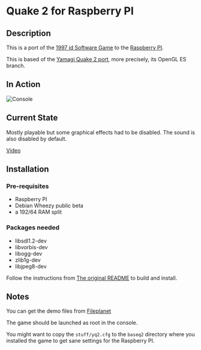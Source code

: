 # Quake 2 for Raspberry PI

## Description

This is a port of the [1997 id Software Game](http://en.wikipedia.org/wiki/Quake_2) to the [Raspberry PI](http://www.raspberrypi.org/).

This is based of the [Yamagi Quake 2 port](http://www.yamagi.org/quake2/), more
precisely, its OpenGL ES branch.

## In Action

![Console](https://github.com/reefab/yquake2/raw/raspberry/stuff/photo.jpg)

## Current State

Mostly playable but some graphical effects had to be disabled.
The sound is also disabled by default.

[Video](http://www.youtube.com/watch?v=Hw_zGdoNGrU)

## Installation

### Pre-requisites

 * Raspberry PI
 * Debian Wheezy public beta
 * a 192/64 RAM split

### Packages needed

 * libsdl1.2-dev
 * libvorbis-dev
 * libogg-dev
 * zlib1g-dev
 * libjpeg8-dev

Follow the instructions from [The original README](https://github.com/reefab/yquake2/blob/raspberry/README)
to build and install.

## Notes

You can get the demo files from [Fileplanet](http://www.fileplanet.com/6584/0/fileinfo/Quake-2-Demo-v3.14)

The game should be launched as root in the console.

You might want to copy the `stuff/yq2.cfg` to the `baseq2` directory where you
installed the game to get sane settings for the Raspberry PI.
